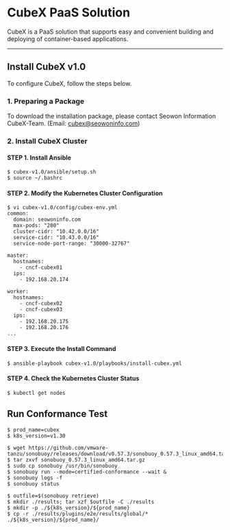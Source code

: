 # CubeX PaaS Solution

CubeX is a PaaS solution that supports easy and convenient building and deploying of container-based applications.

---

## Install CubeX v1.0
To configure CubeX, follow the steps below.

### 1. Preparing a Package
To download the installation package, please contact Seowon Information CubeX-Team. (Email: cubex@seowoninfo.com)

### 2. Install CubeX Cluster

#### STEP 1. Install Ansible
```
$ cubex-v1.0/ansible/setup.sh
$ source ~/.bashrc
```

#### STEP 2. Modify the Kubernetes Cluster Configuration
```
$ vi cubex-v1.0/config/cubex-env.yml
common:
  domain: seowoninfo.com
  max-pods: "200"
  cluster-cidr: "10.42.0.0/16"
  service-cidr: "10.43.0.0/16"
  service-node-port-range: "30000-32767"

master:
  hostnames:
    - cncf-cubex01
  ips:
    - 192.168.20.174

worker:
  hostnames:
    - cncf-cubex02
    - cncf-cubex03
  ips:
    - 192.168.20.175
    - 192.168.20.176
...
```

#### STEP 3. Execute the Install Command
```
$ ansible-playbook cubex-v1.0/playbooks/install-cubex.yml
```

#### STEP 4. Check the Kubernetes Cluster Status
```
$ kubectl get nodes
```

## Run Conformance Test
```
$ prod_name=cubex
$ k8s_version=v1.30

$ wget https://github.com/vmware-tanzu/sonobuoy/releases/download/v0.57.3/sonobuoy_0.57.3_linux_amd64.tar.gz
$ tar zxvf sonobuoy_0.57.3_linux_amd64.tar.gz
$ sudo cp sonobuoy /usr/bin/sonobuoy
$ sonobuoy run --mode=certified-conformance --wait &
$ sonobuoy logs -f
$ sonobuoy status

$ outfile=$(sonobuoy retrieve)
$ mkdir ./results; tar xzf $outfile -C ./results
$ mkdir -p ./${k8s_version}/${prod_name}
$ cp -r ./results/plugins/e2e/results/global/* ./${k8s_version}/${prod_name}/
```
